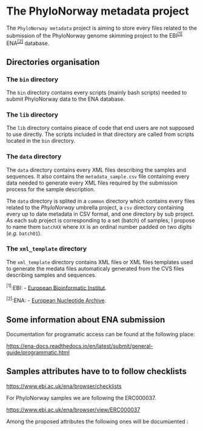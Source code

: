 # The PhyloNorway metadata project

The `PhyloNorway metadata` project is aiming to store every files related to the submission of the PhyloNorway genome skimming project to the EBI<sup>[[1]](#EBI)</sup> ENA<sup>[[2]](#ENA)</sup> database.

## Directories organisation


### The `bin` directory

The `bin` directory contains every scripts (mainly bash scripts) needed to submit 
PhyloNorway data to the ENA database.

### The `lib` directory

The `lib` directory contains pieace of code that end users are not supposed to use
directly. The scripts included in that directory are called from scripts located in
the `bin` directory. 

### The `data` directory

The `data` directory contains every XML files describing the samples and sequences.
It also contains the `metadata_sample.csv` file containing every data needed to generate every
XML files required by the submission process for the sample description.

The `data` directory is splited in a `common` directory which contains every files related to the *PhyloNorway* umbrella project, a `csv` directory containing every up to date metadata in CSV format, and one directory by sub project. As each sub project is corresponding to a set (batch) of samples, I propose to name them `batchXX` where `XX` is an ordinal number padded on
two digits (*e.g.* `batch01`).

### The `xml_template` directory

The `xml_template` directory contains XML files or XML files templates used to generate the 
medata files automaticaly generated from the CVS files describing samples and sequences.

<a name="EBI"><sup>[1]</sup></a>:EBI: - [European Bioinformatic Institut](https://ebi.ac.uk).

<a name="ENA"><sup>[2]</sup></a>:ENA: - [European Nucleotide Archive](https://www.ebi.ac.uk/ena).

## Some information about ENA submission

Documentation for programatic access can be found at the following place:

https://ena-docs.readthedocs.io/en/latest/submit/general-guide/programmatic.html


## Samples attributes have to to follow checklists

https://www.ebi.ac.uk/ena/browser/checklists

For PhyloNorway samples we are following the ERC000037.

https://www.ebi.ac.uk/ena/browser/view/ERC000037

Among the proposed attributes the following ones will be documùented :

